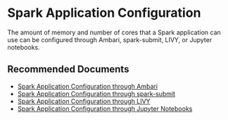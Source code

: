 <properties
    pageTitle="Spark application configuration"
    description="Spark application configuration"
    service="microsoft.hdinsight"
    resource="clusters"
    authors="bharathsreenivas"
    ms.author="v-anukar"
    displayOrder="31"
    selfHelpType="generic"
    supportTopicIds="32636495"
    resourceTags=""
    productPesIds="15078"
    cloudEnvironments="MoonCake"
    articleId="1cc6f5a8-476c-4638-9a5b-be97b0640439"
/>

# Spark Application Configuration

The amount of memory and number of cores that a Spark application can use can be configured through Ambari, spark-submit, LIVY, or Jupyter notebooks.

## **Recommended Documents**

* [Spark Application Configuration through Ambari](https://hdinsight.github.io/spark/spark-application-configuration-through-ambari.html)
* [Spark Application Configuration through spark-submit](https://hdinsight.github.io/spark/spark-application-configuration-through-spark-submit.html)
* [Spark Application Configuration through LIVY](https://hdinsight.github.io/spark/spark-application-configuration-through-livy.html)
* [Spark Application Configuration through Jupyter Notebooks](https://hdinsight.github.io/spark/spark-application-configuration-through-jupyter.html)
